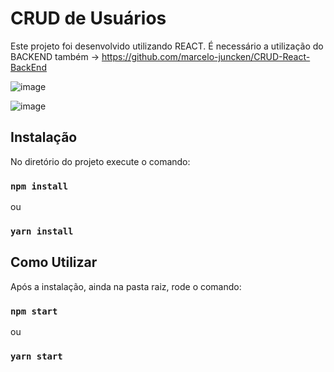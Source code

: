 # CRUD de Usuários

Este projeto foi desenvolvido utilizando REACT. É necessário a utilização do BACKEND também -> https://github.com/marcelo-juncken/CRUD-React-BackEnd

![image](https://github.com/marcelo-juncken/CRUD-React-FrontEnd/assets/24771425/993d85ba-3f8a-4d30-bbe7-8e77a4108542)

![image](https://github.com/marcelo-juncken/CRUD-React-FrontEnd/assets/24771425/4ec3f9d0-e883-44cb-81d1-3940750ef51b)

## Instalação

No diretório do projeto execute o comando:

### `npm install`

ou

### `yarn install`

## Como Utilizar

Após a instalação, ainda na pasta raiz, rode o comando:

### `npm start`

ou

### `yarn start`
